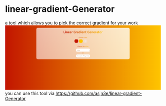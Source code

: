 # linear-gradient-Generator
a tool which allows you to pick the correct gradient for your work
<img src="https://raw.githubusercontent.com/asjn3e/linear-gradient-Generator/master/linear%20gradient%20generator.png">
you can use this tool via <a href="https://github.com/asjn3e/linear-gradient-Generator">https://github.com/asjn3e/linear-gradient-Generator</a>

